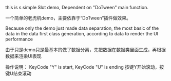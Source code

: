 this is s simple Slot demo, Dependent on "DoTween" main function.

一个简单的老虎机demo，主要依靠于“DoTween”插件做效果。

Because only the demo just made data separation, the most basic of the data in the data first class generation, according to data to render the UI performance

由于只是demo只是最基本的做了数据分离，先把数据在数据类里面生成，再根据数据来渲染UI表现

操作说明：
  KeyCode "Y" is start, KeyCode "U" is ending
  按键Y开始滚动，按键U结束滚动
